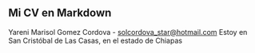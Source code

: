## Mi CV en Markdown

Yareni Marisol Gomez Cordova - solcordova_star@hotmail.com
Estoy en San Cristóbal de Las Casas, en el estado de Chiapas